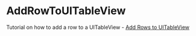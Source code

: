 # AddRowToUITableView
Tutorial on how to add a row to a UITableView - [Add Rows to UITableView](https://programmingwithswift.com/add-rows-to-uitableview/)
